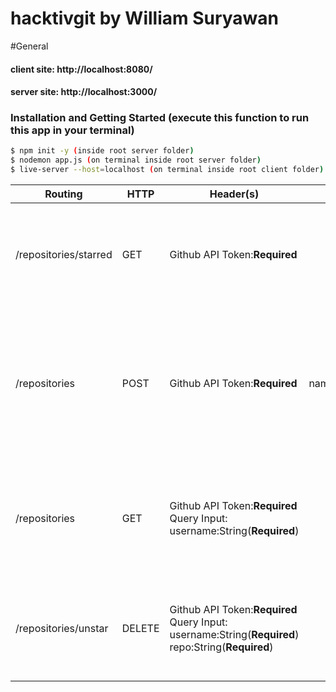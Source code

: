 # hacktivgit by William Suryawan

#General
#### client site: http://localhost:8080/
#### server site: http://localhost:3000/

### Installation and Getting Started (execute this function to run this app in your terminal)
```sh
$ npm init -y (inside root server folder)
$ nodemon app.js (on terminal inside root server folder)
$ live-server --host=localhost (on terminal inside root client folder)
``` 

Routing | HTTP | Header(s) | Body | Response | Description
------|------|-----------|------|----------|------------
/repositories/starred|GET| Github API Token:**Required**||Error:<br>Internal server error<br>Success:<br>show the starred repo |view all starred repo
/repositories|POST|Github API Token:**Required**| name:String(**Required**) |Error:<br>Internal server error <br>Success:<br>success create new public repo (not private repo) | add new public repo 
/repositories|GET|Github API Token:**Required** <br> Query Input: <br> username:String(**Required**) ||Error:<br>Internal server error<br>Success:<br>show repo based on username|show repo based on username
/repositories/unstar|DELETE|Github API Token:**Required** <br> Query Input: <br> username:String(**Required**) repo:String(**Required**)||Error:<br>Internal server error <br>Success:<br>unstar repo success| unstar the starred repo